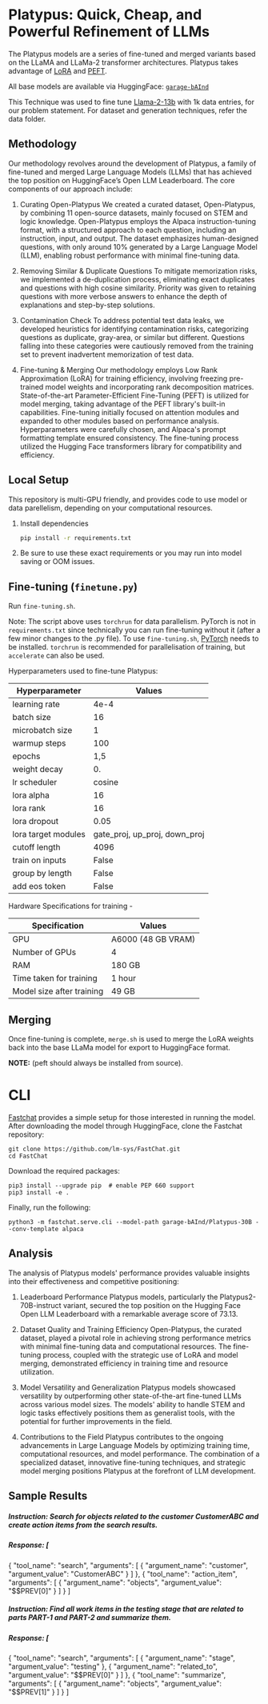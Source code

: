 # Platypus: Quick, Cheap, and Powerful Refinement of LLMs

The Platypus models are a series of fine-tuned and merged variants based on the LLaMA and LLaMa-2 transformer architectures. Platypus takes advantage of [LoRA](https://arxiv.org/pdf/2106.09685.pdf) and [PEFT](https://github.com/huggingface/peft). 

All base models are available via HuggingFace: [`garage-bAInd`](https://huggingface.co/garage-bAInd)

This Technique was used to fine tune [Llama-2-13b](https://huggingface.co/meta-llama/Llama-2-13b-hf) with 1k data entries, for our problem statement. For dataset and generation techniques, refer the data folder.
## Methodology
Our methodology revolves around the development of Platypus, a family of fine-tuned and merged Large Language Models (LLMs) that has achieved the top position on HuggingFace’s Open LLM Leaderboard. The core components of our approach include:

1. Curating Open-Platypus
We created a curated dataset, Open-Platypus, by combining 11 open-source datasets, mainly focused on STEM and logic knowledge.
Open-Platypus employs the Alpaca instruction-tuning format, with a structured approach to each question, including an instruction, input, and output.
The dataset emphasizes human-designed questions, with only around 10\% generated by a Large Language Model (LLM), enabling robust performance with minimal fine-tuning data.

2. Removing Similar & Duplicate Questions
To mitigate memorization risks, we implemented a de-duplication process, eliminating exact duplicates and questions with high cosine similarity.
Priority was given to retaining questions with more verbose answers to enhance the depth of explanations and step-by-step solutions.

3. Contamination Check
To address potential test data leaks, we developed heuristics for identifying contamination risks, categorizing questions as duplicate, gray-area, or similar but different.
Questions falling into these categories were cautiously removed from the training set to prevent inadvertent memorization of test data.

4. Fine-tuning & Merging
Our methodology employs Low Rank Approximation (LoRA) for training efficiency, involving freezing pre-trained model weights and incorporating rank decomposition matrices.
State-of-the-art Parameter-Efficient Fine-Tuning (PEFT) is utilized for model merging, taking advantage of the PEFT library's built-in capabilities.
Fine-tuning initially focused on attention modules and expanded to other modules based on performance analysis.
Hyperparameters were carefully chosen, and Alpaca's prompt formatting template ensured consistency.
The fine-tuning process utilized the Hugging Face transformers library for compatibility and efficiency.

## Local Setup

This repository is multi-GPU friendly, and provides code to use model or data parellelism, depending on your computational resources. 

1. Install dependencies

   ```bash
   pip install -r requirements.txt
   ```

2. Be sure to use these exact requirements or you may run into model saving or OOM issues.

## Fine-tuning (`finetune.py`)

Run `fine-tuning.sh`.

Note: The script above uses `torchrun` for data parallelism. PyTorch is not in `requirements.txt` since technically you can run fine-tuning without it (after a few minor changes to the .py file). To use `fine-tuning.sh`, [PyTorch](https://pytorch.org/get-started/locally/) needs to be installed. `torchrun` is recommended for parallelisation of training, but `accelerate` can also be used. 

Hyperparameters used to fine-tune Platypus:

| Hyperparameter      | Values |
|---------------------|--------|
| learning rate       | 4e-4   |
| batch size          | 16     |
| microbatch  size    | 1      |
| warmup steps        | 100    |
| epochs              | 1,5      |
| weight decay        | 0.     |
| lr scheduler        | cosine |
| lora alpha          | 16     |
| lora rank           | 16     |
| lora dropout        | 0.05   |
| lora target modules | gate_proj, up_proj, down_proj|
| cutoff length       | 4096   |
| train on inputs     | False  |
| group by length     | False  |
| add eos token       | False  |

Hardware Specifications for training - 

| Specification      | Values |
|---------------------|--------|
| GPU               | A6000 (48 GB VRAM)  |
| Number of GPUs    | 4 |
| RAM               | 180 GB | 
| Time taken for training | 1 hour |
| Model size after training | 49 GB |

## Merging

Once fine-tuning is complete, `merge.sh` is used to merge the LoRA weights back into the base LLaMa model for export to HuggingFace format.

**NOTE:** (peft should always be installed from source).

# CLI 

[Fastchat](https://github.com/lm-sys/FastChat) provides a simple setup for those interested in running the model. After downloading the model through HuggingFace, clone the Fastchat repository:

```
git clone https://github.com/lm-sys/FastChat.git
cd FastChat
```

Download the required packages:

```
pip3 install --upgrade pip  # enable PEP 660 support
pip3 install -e .
```

Finally, run the following:

```
python3 -m fastchat.serve.cli --model-path garage-bAInd/Platypus-30B --conv-template alpaca

```
## Analysis
The analysis of Platypus models' performance provides valuable insights into their effectiveness and competitive positioning:

1. Leaderboard Performance
Platypus models, particularly the Platypus2-70B-instruct variant, secured the top position on the Hugging Face Open LLM Leaderboard with a remarkable average score of 73.13.

2. Dataset Quality and Training Efficiency
Open-Platypus, the curated dataset, played a pivotal role in achieving strong performance metrics with minimal fine-tuning data and computational resources.
The fine-tuning process, coupled with the strategic use of LoRA and model merging, demonstrated efficiency in training time and resource utilization.

3. Model Versatility and Generalization
Platypus models showcased versatility by outperforming other state-of-the-art fine-tuned LLMs across various model sizes.
The models' ability to handle STEM and logic tasks effectively positions them as generalist tools, with the potential for further improvements in the field.

4. Contributions to the Field
Platypus contributes to the ongoing advancements in Large Language Models by optimizing training time, computational resources, and model performance.
The combination of a specialized dataset, innovative fine-tuning techniques, and strategic model merging positions Platypus at the forefront of LLM development.

## Sample Results

##### Instruction: Search for objects related to the customer CustomerABC and create action items from the search results.

##### Response: [
  {
    "tool_name": "search",
    "arguments": [
      {
        "argument_name": "customer",
        "argument_value": "CustomerABC"
      }
    ]
  },
  {
    "tool_name": "action_item",
    "arguments": [
      {
        "argument_name": "objects",
        "argument_value": "$$PREV[0]"
      }
    ]
  }
]
##### Instruction: Find all work items in the testing stage that are related to parts PART-1 and PART-2 and summarize them.

##### Response: [
  {
    "tool_name": "search",
    "arguments": [
      {
        "argument_name": "stage",
        "argument_value": "testing"
      },
      {
        "argument_name": "related_to",
        "argument_value": "$$PREV[0]"
      }
    ]
  },
  {
    "tool_name": "summarize",
    "arguments": [
      {
        "argument_name": "objects",
        "argument_value": "$$PREV[1]"
      }
    ]
  }
]
